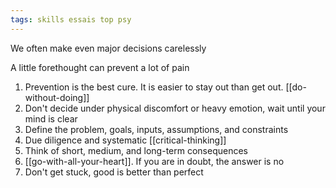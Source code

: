 ```yaml
---
tags: skills essais top psy 
---
```


We often make even major decisions carelessly

A little forethought can prevent a lot of pain  

1. Prevention is the best cure. It is easier to stay out than get out. [[do-without-doing]]
2. Don't decide under physical discomfort or heavy emotion, wait until your mind is clear
3. Define the problem, goals, inputs, assumptions, and constraints 
4. Due diligence and systematic [[critical-thinking]]
5. Think of short, medium, and long-term consequences 
6. [[go-with-all-your-heart]]. If you are in doubt, the answer is no
7. Don't get stuck, good is better than perfect 

